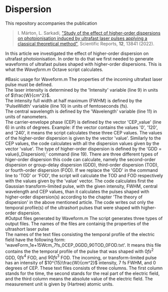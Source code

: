 # Dispersion
This repository accompanies the publication

> I. Márton, L. Sarkadi, ["Study of the effect of higher-order dispersions on photoionisation induced by ultrafast laser pulses applying a classical theoretical method"](https://www.nature.com/articles/s41598-022-18034-w), Scientific Reports, **12**, 13841 (2022).

In this article we investigated the effect of higher-order dispersion on ultrafast photoionisation. In order to do that we first needed to generate waveforms of ultrafast pulses shaped with higher-order dispersions. This is what the *Waveform.m* Octave script calculates.

#Basic usage for Waveform.m
The properties of the incoming ultrafast laser pulse must be defined.<br>
The laser intensity is determined by the 'Intensity' variable (line 9) in units of $\frac{W}{cm^2}$.<br>
The intensity full width at half maximum (FWHM) is defined by the 'PulseWidth' variable (line 10) in units of femtoseconds (fs).<br>
The central wavelength is defined by the 'Wavelength' variable (line 11) in units of nanometers.<br>
The carrier-envelope phase (CEP) is defined by the vector 'CEP_value' (line 6) in units of degrees. Example: if the vector contains the values '0', '120', and '240', it means the script calculates these three CEP values.
The values of the higher-order dispersion is given by the vector 'value'. Similarly to the CEP values, the code calculates with all the dispersion values given by the vector 'value'. The type of higher-order dispersion is defined by the 'GDD = value(i_Dispersion);' command (line 19). There are three different types of higer-order dispersion this code can calculate, namely the second-order dispersion or group-delay dispersion (GDD), third-order dispersion (TOD), or fourth-order dispersion (FOD). If we replace the 'GDD' in the command line to 'TOD' or 'FOD', the script will calculate the TOD and FOD respectively with the values given by the 'value' vector. The code calculates first the Gaussian transform-limited pulse, with the given intensity, FWHM, central wavelength and CEP values, than it calculates the pulses shaped with higher-order dispersion(s) according to the chapter 'The theory of dispersion' in the above mentioned article. The code writes out only the temporal profile(s) of the ultrashort pulses that were shaped with higher-order dispersion.<br>
#Output files generated by Waveform.m
The script generates three types of output files. The names of the files are containig the properties of the ultrashort laser pulse<br>
The names of the text files consisting the temporal profile of the electric field have the following form: 'waveForm_1e+15Wcm_7fs_0CEP_0GDD_90TOD_0FOD.txt'. It means this file contains the the temporal profile of the pulse that was shaped with $0 fs^2$ GDD, $0 fs^4$ FOD, and $90 fs^3$ FOD. The incoming, or transform-limited pulse has an intensity of $10^{15}\frac{W}{cm^2}$ intensity, 7 fs FWHM, and 0 degrees of CEP. These text files consists of three columns. The first column stands for the time, the second stands for the real part of the electric field, and the third column means the absolute value of the electric field. The measurement unit is given by (Hartree) atomic units.
